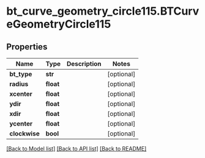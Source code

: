 # bt_curve_geometry_circle115.BTCurveGeometryCircle115

## Properties
Name | Type | Description | Notes
------------ | ------------- | ------------- | -------------
**bt_type** | **str** |  | [optional] 
**radius** | **float** |  | [optional] 
**xcenter** | **float** |  | [optional] 
**ydir** | **float** |  | [optional] 
**xdir** | **float** |  | [optional] 
**ycenter** | **float** |  | [optional] 
**clockwise** | **bool** |  | [optional] 

[[Back to Model list]](../README.md#documentation-for-models) [[Back to API list]](../README.md#documentation-for-api-endpoints) [[Back to README]](../README.md)


